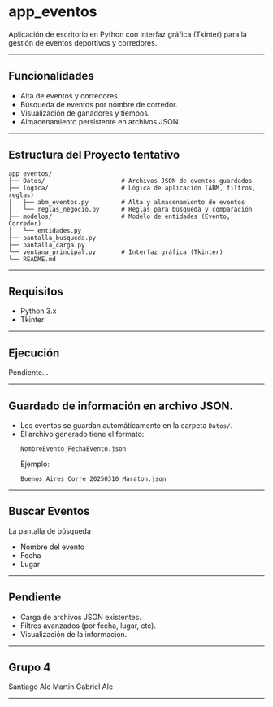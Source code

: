 # app_eventos

Aplicación de escritorio en Python con interfaz gráfica (Tkinter) para la gestión de eventos deportivos y corredores.

---

## Funcionalidades

- Alta de eventos y corredores.
- Búsqueda de eventos por nombre de corredor.
- Visualización de ganadores y tiempos.
- Almacenamiento persistente en archivos JSON.

---

## Estructura del Proyecto tentativo

```
app_eventos/
├── Datos/                     # Archivos JSON de eventos guardados
├── logica/                    # Lógica de aplicación (ABM, filtros, reglas)
│   ├── abm_eventos.py         # Alta y almacenamiento de eventos
│   └── reglas_negocio.py      # Reglas para búsqueda y comparación
├── modelos/                   # Modelo de entidades (Evento, Corredor)
│   └── entidades.py                        
├── pantalla_busqueda.py
├── pantalla_carga.py
└── ventana_principal.py	   # Interfaz gráfica (Tkinter)
└── README.md
```

---

## Requisitos

- Python 3.x
- Tkinter

---

## Ejecución

Pendiente...


---

## Guardado de información en archivo JSON.

- Los eventos se guardan automáticamente en la carpeta `Datos/`.
- El archivo generado tiene el formato:  
  ```
  NombreEvento_FechaEvento.json
  ```
  Ejemplo:
  ```
  Buenos_Aires_Corre_20250310_Maraton.json
  ```

---

## Buscar Eventos

La pantalla de búsqueda

- Nombre del evento
- Fecha
- Lugar

---

## Pendiente

- Carga de archivos JSON existentes.
- Filtros avanzados (por fecha, lugar, etc).
- Visualización de la informacion.

---

## Grupo 4
Santiago
Ale
Martin
Gabriel
Ale


---